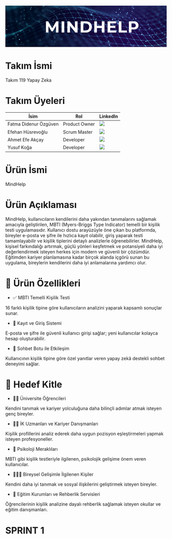 ![Ürün Görseli](images/product_name.png)

# Takım İsmi

Takım 119 Yapay Zeka

# Takım Üyeleri

| İsim                   | Rol             | LinkedIn |
|------------------------|------------------|----------|
| Fatma Didenur Özgüven | Product Owner    | <a href="https://www.linkedin.com/in/fatma-didenur-%C3%B6zg%C3%BCven/"><img src="https://cdn-icons-png.flaticon.com/512/174/174857.png" width="20"/></a> |
| Efehan Hüsrevoğlu      | Scrum Master     | <a href="https://www.linkedin.com/in/efehan-husrevoglu-b78306245/"><img src="https://cdn-icons-png.flaticon.com/512/174/174857.png" width="20"/></a> |
| Ahmet Efe Akçay        | Developer        | <a href="https://www.linkedin.com/in/ahmet-efe-akcay4/"><img src="https://cdn-icons-png.flaticon.com/512/174/174857.png" width="20"/></a> |
| Yusuf Koğa             | Developer        | <a href="https://www.linkedin.com/in/yusuf-ko%C4%9Fa-3b1536249/"><img src="https://cdn-icons-png.flaticon.com/512/174/174857.png" width="20"/></a> |



# Ürün İsmi

MindHelp

# Ürün Açıklaması

MindHelp, kullanıcıların kendilerini daha yakından tanımalarını sağlamak amacıyla geliştirilen, MBTI (Myers-Briggs Type Indicator) temelli bir kişilik testi uygulamasıdır. Kullanıcı dostu arayüzüyle öne çıkan bu platformda, bireyler e-posta ve şifre ile hızlıca kayıt olabilir, giriş yaparak testi tamamlayabilir ve kişilik tiplerini detaylı analizlerle öğrenebilirler. MindHelp, kişisel farkındalığı artırmak, güçlü yönleri keşfetmek ve potansiyeli daha iyi değerlendirmek isteyen herkes için modern ve güvenli bir çözümdür. Eğitimden kariyer planlamasına kadar birçok alanda içgörü sunan bu uygulama, bireylerin kendilerini daha iyi anlamalarına yardımcı olur.

# 🚀 Ürün Özellikleri

* ✅ MBTI Temelli Kişilik Testi
  
16 farklı kişilik tipine göre kullanıcıların analizini yaparak kapsamlı sonuçlar sunar.

* 🔐 Kayıt ve Giriş Sistemi
  
E-posta ve şifre ile güvenli kullanıcı girişi sağlar; yeni kullanıcılar kolayca hesap oluşturabilir.

* 💬 Sohbet Botu ile Etkileşim

Kullanıcının kişilik tipine göre özel yanıtlar veren yapay zekâ destekli sohbet deneyimi sağlar.

# 🎯 Hedef Kitle

* 👩‍🎓 Üniversite Öğrencileri

Kendini tanımak ve kariyer yolculuğuna daha bilinçli adımlar atmak isteyen genç bireyler.

* 🧑‍💼 İK Uzmanları ve Kariyer Danışmanları

Kişilik profillerini analiz ederek daha uygun pozisyon eşleştirmeleri yapmak isteyen profesyoneller.

* 🧠 Psikoloji Meraklıları

MBTI gibi kişilik testleriyle ilgilenen, psikolojik gelişime önem veren kullanıcılar.

* 🧑‍🤝‍🧑 Bireysel Gelişimle İlgilenen Kişiler

Kendini daha iyi tanımak ve sosyal ilişkilerini geliştirmek isteyen bireyler.

* 🏫 Eğitim Kurumları ve Rehberlik Servisleri

Öğrencilerinin kişilik analizine dayalı rehberlik sağlamak isteyen okullar ve eğitim danışmanları.

# SPRINT 1


